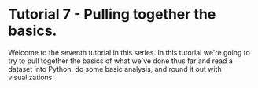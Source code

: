 # Tutorial 7 - Pulling together the basics.
Welcome to the seventh tutorial in this series. In this tutorial we're going to try to pull together the basics of what we've done thus far and read a dataset into Python, do some basic analysis, and round it out with visualizations. 